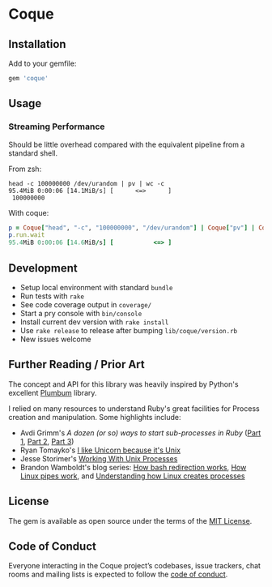 # Coque

## Installation

Add to your gemfile:

```ruby
gem 'coque'
```

## Usage

### Streaming Performance

Should be little overhead compared with the equivalent pipeline from a standard shell.

From zsh:

```
head -c 100000000 /dev/urandom | pv | wc -c
95.4MiB 0:00:06 [14.1MiB/s] [      <=>      ]
 100000000
```

With coque:

```rb
p = Coque["head", "-c", "100000000", "/dev/urandom"] | Coque["pv"] | Coque["wc", "-c"]
p.run.wait
95.4MiB 0:00:06 [14.6MiB/s] [           <=> ]
```

## Development

* Setup local environment with standard `bundle`
* Run tests with `rake`
* See code coverage output in `coverage/`
* Start a pry console with `bin/console`
* Install current dev version with `rake install`
* Use `rake release` to release after bumping `lib/coque/version.rb`
* New issues welcome

## Further Reading / Prior Art

The concept and API for this library was heavily inspired by Python's excellent [Plumbum](https://plumbum.readthedocs.io/en/latest/) library.

I relied on many resources to understand Ruby's great facilities for Process creation and manipulation. Some highlights include:

* Avdi Grimm's _A dozen (or so) ways to start sub-processes in Ruby_ ([Part 1](https://devver.wordpress.com/2009/06/30/a-dozen-or-so-ways-to-start-sub-processes-in-ruby-part-1/), [Part 2](https://devver.wordpress.com/2009/07/13/a-dozen-or-so-ways-to-start-sub-processes-in-ruby-part-2/), [Part 3](https://devver.wordpress.com/2009/10/12/ruby-subprocesses-part_3/))
* Ryan Tomayko's [I like Unicorn because it's Unix](https://tomayko.com/blog/2009/unicorn-is-unix)
* Jesse Storimer's [Working With Unix Processes](https://www.jstorimer.com/products/working-with-unix-processes)
* Brandon Wamboldt's blog series: [How bash redirection works](https://brandonwamboldt.ca/how-bash-redirection-works-under-the-hood-1512/), [How Linux pipes work](https://brandonwamboldt.ca/how-linux-pipes-work-under-the-hood-1518/), and [Understanding how Linux creates processes](https://brandonwamboldt.ca/how-linux-creates-processes-1528/)

## License

The gem is available as open source under the terms of the [MIT License](https://opensource.org/licenses/MIT).

## Code of Conduct

Everyone interacting in the Coque project’s codebases, issue trackers, chat rooms and mailing lists is expected to follow the [code of conduct](https://github.com/[worace]/coque/blob/master/CODE_OF_CONDUCT.md).
